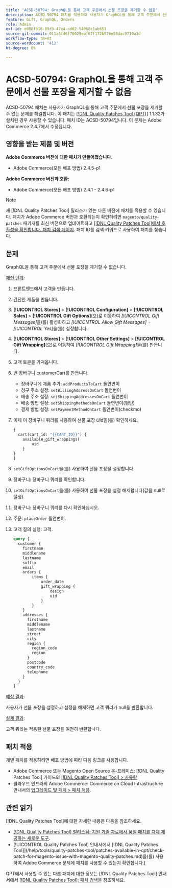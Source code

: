 ```yaml
---
title: 'ACSD-50794: GraphQL을 통해 고객 주문에서 선물 포장을 제거할 수 없음'
description: ACSD-50794 패치를 적용하여 사용자가 GraphQL을 통해 고객 주문에서 선물 포장을 제거할 수 없는 Adobe Commerce 문제를 해결합니다.
feature: Gift, GraphQL, Orders
role: Admin
exl-id: e088fb18-89d3-47e4-ad02-54068c1ab653
source-git-commit: 011a6f46f76029eaf67f172b576e58dac9710a3d
workflow-type: tm+mt
source-wordcount: '412'
ht-degree: 0%

---
```


# ACSD-50794: GraphQL을 통해 고객 주문에서 선물 포장을 제거할 수 없음

ACSD-50794 패치는 사용자가 GraphQL을 통해 고객 주문에서 선물 포장을 제거할 수 없는 문제를 해결합니다. 이 패치는 [[!DNL Quality Patches Tool (QPT)]](https://experienceleague.adobe.com/en/docs/commerce-operations/tools/quality-patches-tool/quality-patches-tool-to-self-serve-quality-patches) 1.1.32가 설치된 경우 사용할 수 있습니다. 패치 ID는 ACSD-50794입니다. 이 문제는 Adobe Commerce 2.4.7에서 수정됩니다.

## 영향을 받는 제품 및 버전

**Adobe Commerce 버전에 대한 패치가 만들어졌습니다.**

* Adobe Commerce(모든 배포 방법) 2.4.5-p1

**Adobe Commerce 버전과 호환:**

* Adobe Commerce(모든 배포 방법) 2.4.1 - 2.4.6-p1

>[!NOTE]
>
>새 [!DNL Quality Patches Tool] 릴리스가 있는 다른 버전에 패치를 적용할 수 있습니다. 패치가 Adobe Commerce 버전과 호환되는지 확인하려면 `magento/quality-patches` 패키지를 최신 버전으로 업데이트하고 [[!DNL Quality Patches Tool]에서 호환성을 확인합니다. 패치 검색 페이지](https://experienceleague.adobe.com/tools/commerce-quality-patches/index.html). 패치 ID를 검색 키워드로 사용하여 패치를 찾습니다.

## 문제

GraphQL을 통해 고객 주문에서 선물 포장을 제거할 수 없습니다.

<u>재현 단계</u>:

1. 프론트엔드에서 고객을 만듭니다.
1. 간단한 제품을 만듭니다.
1. **[!UICONTROL Stores]** > **[!UICONTROL Configuration]** > **[!UICONTROL Sales]** > **[!UICONTROL Gift Options]**(으)로 이동하여 *[!UICONTROL Gift Messages]*&#x200B;을(를) 활성화하고 *[!UICONTROL Allow Gift Messages]* = *[!UICONTROL Yes]*&#x200B;을(를) 설정합니다.
1. **[!UICONTROL Stores]** > **[!UICONTROL Other Settings]** > **[!UICONTROL Gift Wrapping]**(으)로 이동하여 *[!UICONTROL Gift Wrapping]*&#x200B;을(를) 만듭니다.
1. 고객 토큰을 가져옵니다.
1. 빈 장바구니 customerCart를 만듭니다.
   * 장바구니에 제품 추가: `addProductsToCart` 돌연변이
   * 청구 주소 설정: `setBillingAddressOnCart` 돌연변이
   * 배송 주소 설정: `setShippingAddressesOnCart` 돌연변이
   * 배송 방법 설정: `setShippingMethodsOnCart` 돌연변이(평탄)
   * 결제 방법 설정: `setPaymentMethodOnCart` 돌연변이(checkmo)
1. 이제 이 장바구니 쿼리를 사용하여 선물 포장 *Uid*&#x200B;을(를) 확인하세요.

   ```GraphQL
   {
     cart(cart_id: "{{CART_ID}}") {
       available_gift_wrappings{
           uid
       }
   }
   }
   ```

1. `setGiftOptionsOnCart`을(를) 사용하여 선물 포장을 설정합니다.
1. 장바구니: 장바구니 쿼리를 확인합니다.
1. `setGiftOptionsOnCart`을(를) 사용하여 선물 포장을 설정 해제합니다(값을 null로 설정).
1. 장바구니: 장바구니 쿼리를 다시 확인하십시오.
1. 주문: `placeOrder` 돌연변이.
1. 고객 질의 실행: 고객.

   ```GraphQL
   query {
     customer {
       firstname
       middlename
       lastname
       suffix
       email
       orders {
           items {
               order_date
               gift_wrapping {
                   design
                   uid
               }
           }
       }
       addresses {
         firstname
         middlename
         lastname
         street
         city
         region {
           region_code
           region
         }
         postcode
         country_code
         telephone
       }
     }
   }
   ```

<u>예상 결과</u>:

사용자가 선물 포장을 설정하고 설정을 해제하면 고객 쿼리가 null을 반환합니다.

<u>실제 결과</u>:

고객 쿼리는 적용된 선물 포장을 여전히 반환합니다.

## 패치 적용

개별 패치를 적용하려면 배포 방법에 따라 다음 링크를 사용합니다.

* Adobe Commerce 또는 Magento Open Source 온-프레미스: [!DNL Quality Patches Tool] 가이드의 [[!DNL Quality Patches Tool] > 사용량](/help/tools/quality-patches-tool/usage.md)
* 클라우드 인프라의 Adobe Commerce: Commerce on Cloud Infrastructure 안내서의 [업그레이드 및 패치 > 패치 적용](https://experienceleague.adobe.com/docs/commerce-cloud-service/user-guide/develop/upgrade/apply-patches.html).

## 관련 읽기

[!DNL Quality Patches Tool]에 대한 자세한 내용은 다음을 참조하세요.

* [[!DNL Quality Patches Tool] 릴리스됨: 지원 기술 자료에서 품질 패치를 자체 제공하는 새로운 도구](https://experienceleague.adobe.com/en/docs/commerce-operations/tools/quality-patches-tool/quality-patches-tool-to-self-serve-quality-patches).
* [!UICONTROL Quality Patches Tool] 안내서에서  [!DNL Quality Patches Tool]](/help/tools/quality-patches-tool/patches-available-in-qpt/check-patch-for-magento-issue-with-magento-quality-patches.md)을(를) 사용하여 Adobe Commerce 문제에 패치를 사용할 수 있는지 확인합니다.[


QPT에서 사용할 수 있는 다른 패치에 대한 정보는 [!DNL Quality Patches Tool] 안내서에서 [[!DNL Quality Patches Tool]: 패치 검색](https://experienceleague.adobe.com/tools/commerce-quality-patches/index.html)을 참조하세요.

